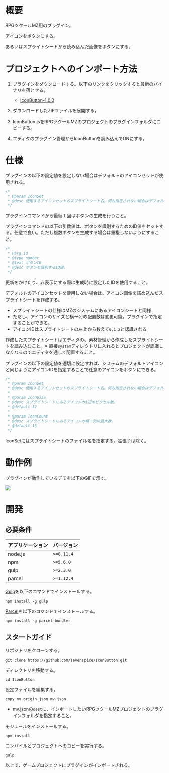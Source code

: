 # 概要

RPGツクールMZ用のプラグイン。

アイコンをボタンにする。

あるいはスプライトシートから読み込んだ画像をボタンにする。

# プロジェクトへのインポート方法

1. プラグインをダウンロードする。以下のリンクをクリックすると最新のバイナリを落とせる。
    * [IconButton-1.0.0](https://storage.googleapis.com/aurelia-github/rpgmaker-mz/iconbutton/IconButton-1.0.0.zip)

3. ダウンロードしたZIPファイルを展開する。

2. IconButton.jsをRPGツクールMZのプロジェクトのプラグインフォルダにコピーする。

3. エディタのプラグイン管理からIconButtonを読み込んでONにする。

# 仕様

プラグインの以下の設定値を設定しない場合はデフォルトのアイコンセットが使用される。
``` js
/*
 * @param IconSet
 * @desc 使用するアイコンセットのスプライトシート名。何も指定されない場合はデフォルトのアイコンセットが使用される。
 */
```

プラグインコマンドから最低１回はボタンの生成を行うこと。

プラグインコマンドの以下の引数値は、ボタンを識別するためのID値をセットする。任意で良い。ただし複数ボタンを生成する場合は重複しないようにすること。
``` js
/*
 * @arg id
 * @type number
 * @text ボタンID
 * @desc ボタンを識別するID値。
 */
```
更新をかけたり、非表示にする際は生成時に設定したIDを使用すること。

デフォルトのアイコンセットを使用しない場合は、アイコン画像を詰め込んだスプライトシートを作成する。
* スプライトシートの仕様はMZのシステムにあるアイコンシートと同様
* ただし、アイコンのサイズと横一列の配置数は変更可能。プラグインで指定することができる。
* アイコンIDはスプライトシートの左上から数えて`0,1,2`と認識される。

作成したスプライトシートはエディタの、素材管理から作成したスプライトシートを読み込むこと。※ 直接`system`ディレクトリに入れるとプロジェクトが認識しなくなるのでエディタを通して配置すること。

プラグインの以下の設定値を適切に設定すれば、システムのデフォルトアイコンと同じようにアイコンIDを指定することで任意のアイコンをボタンにできる。
``` js
/*
 * @param IconSet
 * @desc 使用するアイコンセットのスプライトシート名。何も指定されない場合はデフォルトのアイコンセットが使用される。
 *
 * @param IconSize
 * @desc スプライトシートにあるアイコンの1辺のピクセル数。
 * @default 32
 *
 * @param IconCount
 * @desc スプライトシートにあるアイコンの横一列の最大数。
 * @default 16
 */
```
IconSetにはスプライトシートのファイル名を指定する。拡張子は除く。

# 動作例

プラグインが動作しているデモを以下のGIFで示す。

<img src="https://storage.googleapis.com/aurelia-github/rpgmaker-mz/iconbutton/iconbutton.gif">

# 開発

## 必要条件

| アプリケーション | バージョン               |
| :--------------- | :----------------------- |
| node.js          | `>=8.11.4`               |
| npm              | `>=5.6.0`                |
| gulp             | `>=2.3.0`                |
| parcel           | `>=1.12.4`               |

[Gulp](https://gulpjs.com/)を以下のコマンドでインストールする。
```
npm install -g gulp
```

[Parcel](https://ja.parceljs.org/)を以下のコマンドでインストールする。
```
npm install -g parcel-bundler
```

## スタートガイド

リポジトリをクローンする。
```
git clone https://github.com/sevenspice/IconButton.git
```

ディレクトリを移動する。
```
cd IconButton
```

設定ファイルを編集する。
```
copy mv.origin.json mv.json
```
* mv.jsonの`dest`に、インポートしたいRPGツクールMZプロジェクトのプラグインフォルダを指定すること。

モジュールをインストールする。
```
npm install
```

コンパイルとプロジェクトへのコピーを実行する。
```
gulp
```

以上で、ゲームプロジェクトにプラグインがインポートされる。
